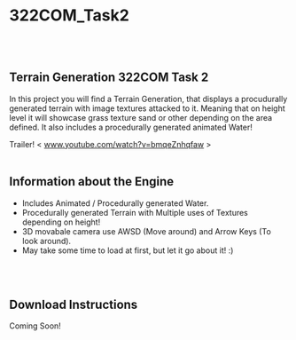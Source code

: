 # 322COM_Task2

<br>
</br>

## Terrain Generation 322COM Task 2

In this project you will find a Terrain Generation, that displays a procudurally
generated terrain with image textures attacked to it. Meaning that on height level
it will showcase grass texture sand or other depending on the area defined.
It also includes a procedurally generated animated Water!

Trailer!
< www.youtube.com/watch?v=bmqeZnhqfaw >
<br>
</br>

## Information about the Engine

* Includes Animated / Procedurally generated Water.
* Procedurally generated Terrain with Multiple uses of Textures depending on height!
* 3D movabale camera use AWSD (Move around) and Arrow Keys (To look around).
* May take some time to load at first, but let it go about it! :)

<br>
</br>

## Download Instructions

Coming Soon!



